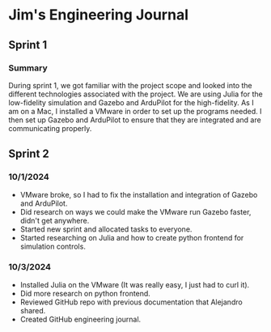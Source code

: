 # Jim's Engineering Journal

## Sprint 1
### Summary
During sprint 1, we got familiar with the project scope and looked into the different technologies associated with the project. We are using Julia for the low-fidelity simulation and Gazebo and ArduPilot for the high-fidelity. As I am on a Mac, I installed a VMware in order to set up the programs needed. I then set up Gazebo and ArduPilot to ensure that they are integrated and are communicating properly. 

## Sprint 2
### 10/1/2024
- VMware broke, so I had to fix the installation and integration of Gazebo and ArduPilot.
- Did research on ways we could make the VMware run Gazebo faster, didn't get anywhere.
- Started new sprint and allocated tasks to everyone.
- Started researching on Julia and how to create python frontend for simulation controls.
### 10/3/2024
- Installed Julia on the VMware (It was really easy, I just had to curl it).
- Did more research on python frontend.
- Reviewed GitHub repo with previous documentation that Alejandro shared.
- Created GitHub engineering journal.
